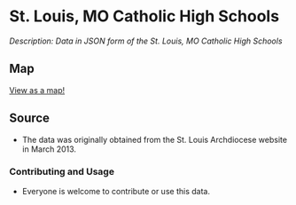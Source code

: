# St. Louis, MO Catholic High Schools

_Description: Data in JSON form of the St. Louis, MO Catholic High Schools_

## Map

[View as a map!](http://www.arcgis.com/home/webmap/viewer.html?webmap=6e930c77f5f44343875ae81302208650&extent=-91.4366,38.2025,-89.4673,39.0724)

## Source

 * The data was originally obtained from the St. Louis Archdiocese website in March 2013.

### Contributing and Usage

 * Everyone is welcome to contribute or use this data.
